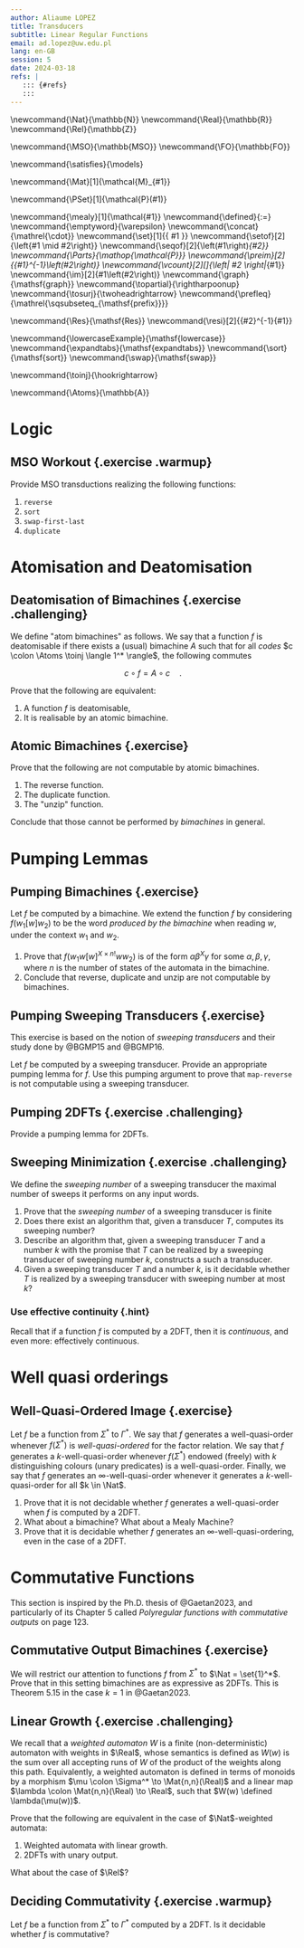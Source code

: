 ```yaml
---
author: Aliaume LOPEZ
title: Transducers
subtitle: Linear Regular Functions
email: ad.lopez@uw.edu.pl
lang: en-GB
session: 5
date: 2024-03-18
refs: |
   ::: {#refs}
   :::
---
```


<!-- These are the latex command used in this document --->
\newcommand{\Nat}{\mathbb{N}}
\newcommand{\Real}{\mathbb{R}}
\newcommand{\Rel}{\mathbb{Z}}

\newcommand{\MSO}{\mathbb{MSO}}
\newcommand{\FO}{\mathbb{FO}}

\newcommand{\satisfies}{\models}

\newcommand{\Mat}[1]{\mathcal{M}_{#1}}

\newcommand{\PSet}[1]{\mathcal{P}(#1)}

\newcommand{\mealy}[1]{\mathcal{#1}}
\newcommand{\defined}{:=}
\newcommand{\emptyword}{\varepsilon}
\newcommand{\concat}{\mathrel{\cdot}}
\newcommand{\set}[1]{\{ #1 \}}
\newcommand{\setof}[2]{\left\{#1 \mid #2\right\}}
\newcommand{\seqof}[2]{\left(#1\right)_{#2}}
\newcommand{\Parts}{\mathop{\mathcal{P}}}
\newcommand{\preim}[2]{{#1}^{-1}\left(#2\right)}
\newcommand{\vcount}[2][]{\left| #2 \right|_{#1}}
\newcommand{\im}[2]{#1\left(#2\right)}
\newcommand{\graph}{\mathsf{graph}}
\newcommand{\topartial}{\rightharpoonup}
\newcommand{\tosurj}{\twoheadrightarrow}
\newcommand{\prefleq}{\mathrel{\sqsubseteq_{\mathsf{prefix}}}}

\newcommand{\Res}{\mathsf{Res}}
\newcommand{\resi}[2]{{#2}^{-1}{#1}}

\newcommand{\lowercaseExample}{\mathsf{lowercase}}
\newcommand{\expandtabs}{\mathsf{expandtabs}}
\newcommand{\sort}{\mathsf{sort}}
\newcommand{\swap}{\mathsf{swap}}

\newcommand{\toinj}{\hookrightarrow}

\newcommand{\Atoms}{\mathbb{A}}

<!-- end of the custom commands -->


# Logic

## MSO Workout {.exercise .warmup}

Provide MSO transductions realizing the following functions:

1. `reverse`
2. `sort`
3. `swap-first-last`
4. `duplicate`


# Atomisation and Deatomisation

## Deatomisation of Bimachines {.exercise .challenging}

We define "atom bimachines" as follows.
We say that a function $f$ is deatomisable if there exists a (usual) bimachine $A$
such that for all *codes* $c \colon \Atoms \toinj \langle 1^* \rangle$,
the following commutes

$$
c \circ f = A \circ c \quad .
$$

Prove that the following are equivalent:

1. A function $f$ is deatomisable,
2. It is realisable by an atomic bimachine.


## Atomic Bimachines {.exercise}

Prove that the following are not computable by atomic bimachines.

1. The reverse function.
2. The duplicate function.
3. The "unzip" function.

Conclude that those cannot be performed by *bimachines* in general.

# Pumping Lemmas

## Pumping Bimachines {.exercise}

Let $f$ be computed by a bimachine. We extend the function $f$ by considering
$f(w_1 [w] w_2)$ to be the word *produced by the bimachine* when reading $w$,
under the context $w_1$ and $w_2$. 

1. Prove that $f(w_1 w [w]^{X \times n!} w  w_2)$ is of the form $\alpha
   \beta^X \gamma$ for some $\alpha, \beta, \gamma$, where $n$ is the number of
   states of the automata in the bimachine.
2. Conclude that reverse, duplicate and unzip are not computable by bimachines.

## Pumping Sweeping Transducers {.exercise}

This exercise is based on the notion of *sweeping transducers*
and their study done by @BGMP15 and @BGMP16.

Let $f$ be computed by a sweeping transducer. Provide an appropriate pumping
lemma for $f$. Use this pumping argument to prove that `map-reverse` is not
computable using a sweeping transducer.

## Pumping 2DFTs {.exercise .challenging}

Provide a pumping lemma for 2DFTs.

## Sweeping Minimization {.exercise .challenging}

We define the *sweeping number* of a sweeping transducer the maximal number of
sweeps it performs on any input words. 

1. Prove that the *sweeping number* of a sweeping transducer is finite
2. Does there exist an algorithm that, given a transducer $T$, computes its
   sweeping number?
3. Describe an algorithm that, given a sweeping transducer $T$ and a number $k$
   with the promise that $T$ can be realized by a sweeping transducer of
   sweeping number $k$, constructs a such a transducer.
4. Given a sweeping transducer $T$ and a number $k$, is it decidable whether
   $T$ is realized by a sweeping transducer with sweeping number at most $k$?

### Use effective continuity {.hint}

Recall that if a function $f$ is computed by a 2DFT, then it is *continuous*,
and even more: effectively continuous.

# Well quasi orderings

## Well-Quasi-Ordered Image {.exercise}

Let $f$ be a function from $\Sigma^*$ to $\Gamma^*$. We say that $f$ generates
a well-quasi-order whenever $f(\Sigma^*)$ is *well-quasi-ordered* for the
factor relation. We say that $f$ generates a $k$-well-quasi-order whenever
$f(\Sigma^*)$ endowed (freely) with $k$ distinguishing colours (unary
predicates) is a well-quasi-order. Finally, we say that $f$ generates an
$\infty$-well-quasi-order whenever it generates a $k$-well-quasi-order for all
$k \in \Nat$.

1. Prove that it is not decidable whether $f$ generates a well-quasi-order when
   $f$ is computed by a 2DFT.
2. What about a bimachine? What about a Mealy Machine?
3. Prove that it is decidable whether $f$ generates an
   $\infty$-well-quasi-ordering, even in the case of a 2DFT.

# Commutative Functions

This section is inspired by the Ph.D. thesis of @Gaetan2023, and particularly
of its Chapter 5 called *Polyregular functions with commutative outputs* on
page 123.

## Commutative Output Bimachines {.exercise}

We will restrict our attention to functions $f$ from $\Sigma^*$ to $\Nat
= \set{1}^*$. Prove that in this setting bimachines are as expressive as 2DFTs.
This is Theorem 5.15 in the case $k = 1$ in @Gaetan2023.

## Linear Growth {.exercise .challenging}

We recall that a *weighted automaton* $W$ is a finite (non-deterministic)
automaton with weights in $\Real$, whose semantics is defined as $W(w)$ is the
sum over all accepting runs of $W$ of the product of the weights along this
path. Equivalently, a weighted automaton is defined in terms of monoids by
a morphism $\mu \colon \Sigma^* \to \Mat{n,n}(\Real)$ and a linear map $\lambda
\colon \Mat{n,n}(\Real) \to \Real$, such that $W(w) \defined \lambda(\mu(w))$.

Prove that the following are equivalent in the case of $\Nat$-weighted automata:

1. Weighted automata with linear growth.
2. 2DFTs with unary output.

What about the case of $\Rel$?

## Deciding Commutativity {.exercise .warmup}

Let $f$ be a function from $\Sigma^*$ to $\Gamma^*$ computed by a 2DFT.
Is it decidable whether $f$ is commutative?



